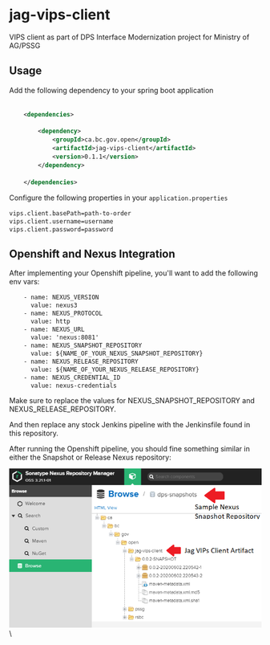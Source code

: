 # jag-vips-client

VIPS client as part of DPS Interface Modernization project for Ministry of AG/PSSG

## Usage

Add the following dependency to your spring boot application

```xml

    <dependencies>

        <dependency>
            <groupId>ca.bc.gov.open</groupId>
            <artifactId>jag-vips-client</artifactId>
            <version>0.1.1</version>
        </dependency>

    </dependencies>

```

Configure the following properties in your `application.properties`

```
vips.client.basePath=path-to-order
vips.client.username=username
vips.client.password=password
```
## Openshift and Nexus Integration

After implementing your Openshift pipeline, you'll want to add the following env vars:

```
    - name: NEXUS_VERSION
      value: nexus3
    - name: NEXUS_PROTOCOL
      value: http
    - name: NEXUS_URL
      value: 'nexus:8081'
    - name: NEXUS_SNAPSHOT_REPOSITORY
      value: ${NAME_OF_YOUR_NEXUS_SNAPSHOT_REPOSITORY}
    - name: NEXUS_RELEASE_REPOSITORY
      value: ${NAME_OF_YOUR_NEXUS_RELEASE_REPOSITORY}
    - name: NEXUS_CREDENTIAL_ID
      value: nexus-credentials
```

Make sure to replace the values for NEXUS_SNAPSHOT_REPOSITORY and NEXUS_RELEASE_REPOSITORY.

And then replace any stock Jenkins pipeline with the Jenkinsfile found in this repository.

After running the Openshift pipeline, you should fine something similar in either the Snapshot or Release Nexus repository:

![snapsnot-example](/images/snapshot.PNG)\